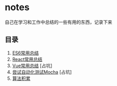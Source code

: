 # notes
自己在学习和工作中总结的一些有用的东西，记录下来

目录
---

1. [ES6常用总结](https://github.com/myvipbackup2/notes/blob/master/ES6常用总结.md)
2. [React常用总结](https://github.com/myvipbackup2/notes/blob/master/React常用总结.md)
3. [Vue常用总结](https://github.com/myvipbackup2/notes/blob/master/Vue常用总结.md) [占坑]
4. [尝试自动化测试Mocha](https://github.com/myvipbackup2/notes/blob/master/尝试自动化测试Mocha.md) [占坑]
5. [算法积累](https://github.com/myvipbackup2/notes/blob/master/算法积累.md)
